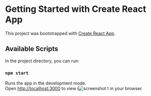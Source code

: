 # Getting Started with Create React App

This project was bootstrapped with [Create React App](https://github.com/facebook/create-react-app).

## Available Scripts

In the project directory, you can run:

### `npm start`

Runs the app in the development mode.\
Open [http://localhost:3000](http://localhost:3000) to view i![screenshot](https://user-images.githubusercontent.com/84450515/178961617-1e68035e-c019-44b7-a671-58083b82a4e5.png)
t in your browser.



